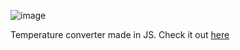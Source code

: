 ![image](https://github.com/user-attachments/assets/bbd5dc44-d8bc-4930-8452-fd0c4a0b7bda)




Temperature converter made in JS. Check it out [here](https://itskme.github.io/temperature-converter/)

